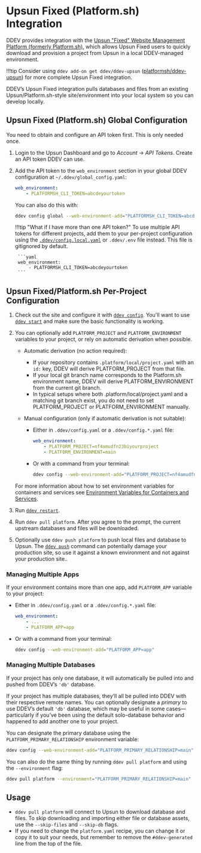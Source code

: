 # Upsun Fixed (Platform.sh) Integration

DDEV provides integration with the [Upsun "Fixed" Website Management Platform (formerly Platform.sh)](https://fixed.docs.upsun.com/), which allows Upsun Fixed users to quickly download and provision a project from Upsun in a local DDEV-managed environment.

!!!tip
    Consider using `ddev add-on get ddev/ddev-upsun` ([platformsh/ddev-upsun](https://github.com/ddev/ddev-upsun)) for more complete Upsun Fixed integration.

DDEV’s Upsun Fixed integration pulls databases and files from an existing Upsun/Platform.sh-style site/environment into your local system so you can develop locally.

## Upsun Fixed (Platform.sh) Global Configuration

You need to obtain and configure an API token first. This is only needed once.

1. Login to the Upsun Dashboard and go to *Account* → *API Tokens*. Create an API token DDEV can use.
2. Add the API token to the `web_environment` section in your global DDEV configuration at `~/.ddev/global_config.yaml`:

    ```yaml
    web_environment:
        - PLATFORMSH_CLI_TOKEN=abcdeyourtoken
    ```

    You can also do this with:

    ```bash
    ddev config global --web-environment-add="PLATFORMSH_CLI_TOKEN=abcdeyourtoken"`
    ```

    !!!tip "What if I have more than one API token?"
        To use multiple API tokens for different projects, add them to your per-project configuration using the [`.ddev/config.local.yaml`](../configuration/config.md#environmental-overrides) or `.ddev/.env` file instead. This file is gitignored by default.

        ```yaml
        web_environment:
            - PLATFORMSH_CLI_TOKEN=abcdeyourtoken
        ```

## Upsun Fixed/Platform.sh Per-Project Configuration

1. Check out the site and configure it with [`ddev config`](../usage/commands.md#config). You'll want to use [`ddev start`](../usage/commands.md#start) and make sure the basic functionality is working.
2. You can optionally add `PLATFORM_PROJECT` and `PLATFORM_ENVIRONMENT` variables to your project, or rely on automatic derivation when possible.

    * Automatic derivation (no action required):
      * If your repository contains `.platform/local/project.yaml` with an `id:` key, DDEV will derive PLATFORM_PROJECT from that file.
      * If your local git branch name corresponds to the Platform.sh environment name, DDEV will derive PLATFORM_ENVIRONMENT from the current git branch.
      * In typical setups where both .platform/local/project.yaml and a matching git branch exist, you do not need to set PLATFORM_PROJECT or PLATFORM_ENVIRONMENT manually.

    * Manual configuration (only if automatic derivation is not suitable):
      * Either in `.ddev/config.yaml` or a `.ddev/config.*.yaml` file:

        ```yaml
        web_environment:
            - PLATFORM_PROJECT=nf4amudfn23biyourproject
            - PLATFORM_ENVIRONMENT=main
        ```

      * Or with a command from your terminal:

        ```bash
        ddev config --web-environment-add="PLATFORM_PROJECT=nf4amudfn23bi,PLATFORM_ENVIRONMENT=main"
        ```

    For more information about how to set environment variables for containers and services see [Environment Variables for Containers and Services](../extend/customization-extendibility.md#environment-variables-for-containers-and-services).

3. Run [`ddev restart`](../usage/commands.md#restart).
4. Run `ddev pull platform`. After you agree to the prompt, the current upstream databases and files will be downloaded.
5. Optionally use `ddev push platform` to push local files and database to Upsun. The [`ddev push`](../usage/commands.md#push) command can potentially damage your production site, so use it against a known environment and not against your production site..

### Managing Multiple Apps

If your environment contains more than one app, add `PLATFORM_APP` variable to your project:

* Either in `.ddev/config.yaml` or a `.ddev/config.*.yaml` file:

    ```yaml
    web_environment:
        - ...
        - PLATFORM_APP=app
    ```

* Or with a command from your terminal:

    ```bash
    ddev config --web-environment-add="PLATFORM_APP=app"
    ```

### Managing Multiple Databases

If your project has only one database, it will automatically be pulled into and pushed from DDEV’s `'db'` database.

If your project has multiple databases, they’ll all be pulled into DDEV with their respective remote names. You can optionally designate a *primary* to use DDEV’s default `'db'` database, which may be useful in some cases—particularly if you’ve been using the default solo-database behavior and happened to add another one to your project.

You can designate the primary database using the `PLATFORM_PRIMARY_RELATIONSHIP` environment variable:

```bash
ddev config --web-environment-add="PLATFORM_PRIMARY_RELATIONSHIP=main"
```

You can also do the same thing by running `ddev pull platform` and using the `--environment` flag:

```bash
ddev pull platform --environment="PLATFORM_PRIMARY_RELATIONSHIP=main"
```

## Usage

* `ddev pull platform` will connect to Upsun to download database and files. To skip downloading and importing either file or database assets, use the `--skip-files` and `--skip-db` flags.
* If you need to change the `platform.yaml` recipe, you can change it or copy it to suit your needs, but remember to remove the `#ddev-generated` line from the top of the file.
